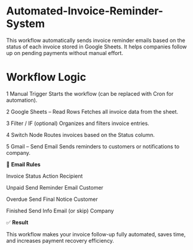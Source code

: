 # Automated-Invoice-Reminder-System
This workflow automatically sends invoice reminder emails based on the status of each invoice stored in Google Sheets. It helps companies follow up on pending payments without manual effort.

# Workflow Logic

1	Manual Trigger	Starts the workflow (can be replaced with Cron for automation).

2	Google Sheets – Read Rows	Fetches all invoice data from the sheet.

3	Filter / IF (optional)	Organizes and filters invoice entries.

4	Switch Node	Routes invoices based on the Status column.

5	Gmail – Send Email	Sends reminders to customers or notifications to company.

📨 **Email Rules**

Invoice Status	Action	Recipient

Unpaid	Send Reminder Email	Customer

Overdue	Send Final Notice	Customer

Finished	Send Info Email (or skip)	Company

✅ **Result**

This workflow makes your invoice follow-up fully automated, saves time, and increases payment recovery efficiency.
